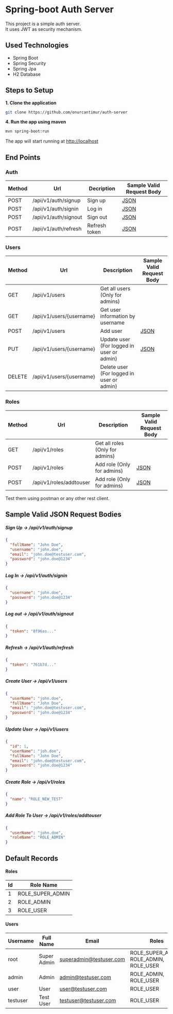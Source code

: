﻿# Spring-boot Auth Server

This project is a simple auth server.\
It uses JWT as security mechanism.

## Used Technologies

* Spring Boot
* Spring Security
* Spring Jpa
* H2 Database

## Steps to Setup

**1. Clone the application**

```bash
git clone https://github.com/onurcantimur/auth-server
```

**4. Run the app using maven**

```bash
mvn spring-boot:run
```

The app will start running at <http://localhost>

## End Points

### Auth

| Method | Url                  | Decription    | Sample Valid Request Body | 
| ------ |----------------------|---------------|---------------------------|
| POST   | /api/v1/auth/signup  | Sign up       | [JSON](#signup)           |
| POST   | /api/v1/auth/signin  | Log in        | [JSON](#signin)           |
| POST   | /api/v1/auth/signout | Sign out      | [JSON](#signout)          |
| POST   | /api/v1/auth/refresh | Refresh token | [JSON](#refresh)          |

### Users

| Method | Url                                  | Description                               | Sample Valid Request Body |
| ------ |--------------------------------------|-------------------------------------------| ------------------------- |
| GET    | /api/v1/users                        | Get all users (Only for admins)           | |
| GET    | /api/v1/users/{username}             | Get user information by username          | |
| POST   | /api/v1/users                        | Add user                                  | [JSON](#usercreate) |
| PUT    | /api/v1/users/{username}             | Update user (For logged in user or admin) | [JSON](#userupdate) |
| DELETE | /api/v1/users/{username}             | Delete user (For logged in user or admin) | |

### Roles

| Method | Url                     | Description                               | Sample Valid Request Body |
| ------ |-------------------------|-------------------------------------------|--------------------------|
| GET    | /api/v1/roles           | Get all roles (Only for admins)           |                          |
| POST   | /api/v1/roles           | Add role      (Only for admins)           | [JSON](#rolecreate)      |
| POST   | /api/v1/roles/addtouser | Add role      (Only for admins)           | [JSON](#roleaddtouser)   |

Test them using postman or any other rest client.

## Sample Valid JSON Request Bodies

##### <a id="signup">Sign Up -> /api/v1/auth/signup</a>

```json
{
  "fullName": "John Doe",
  "username": "john.doe",
  "email": "john.doe@testuser.com",
  "password": "john.doe@1234"
}
```

##### <a id="signin">Log In -> /api/v1/auth/signin</a>

```json
{
  "username": "john.doe",
  "password": "john.doe@1234"
}
```

##### <a id="signout">Log out -> /api/v1/auth/signout</a>

```json
{
  "token": "8f96as..."
}
```

##### <a id="refresh">Refresh -> /api/v1/auth/refresh</a>

```json
{
  "token": "761b7d..."
}
```

##### <a id="usercreate">Create User -> /api/v1/users</a>

```json
{
  "userName": "john.doe",
  "fullName": "John Doe",
  "email": "john.doe@testuser.com",
  "password": "john.doe@1234"
}
```

##### <a id="userupdate">Update User -> /api/v1/users</a>

```json
{
  "id": 1,
  "userName": "joh.doe",
  "fullName": "John Doe",
  "email": "john.doe@testuser.com",
  "password": "john.doe@1234"
}
```

##### <a id="rolecreate">Create Role -> /api/v1/roles</a>

```json
{
  "name": "ROLE_NEW_TEST"
}
```

##### <a id="roleaddtouser">Add Role To User -> /api/v1/roles/addtouser</a>

```json
{
  "userName": "john.doe",
  "roleName": "ROLE_ADMIN"
}
```

## Default Records

#### Roles

| Id       | Role Name        |
|----------|------------------|
| 1        | ROLE_SUPER_ADMIN |
| 2        | ROLE_ADMIN       |
| 3        | ROLE_USER        |

#### Users

| Username | Full Name   | Email                   | Roles                                   |
|----------|-------------|-------------------------|-----------------------------------------|
| root     | Super Admin | superadmin@testuser.com | ROLE_SUPER_ADMIN, ROLE_ADMIN, ROLE_USER |
| admin    | Admin       | admin@testuser.com      | ROLE_ADMIN, ROLE_USER                   |
| user     | User        | user@testuser.com       | ROLE_USER                               |
| testuser | Test User   | testuser@testuser.com   | ROLE_USER                               |
